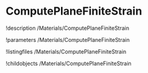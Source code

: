 <!-- MOOSE Documentation Stub: Remove this when content is added. -->

# ComputePlaneFiniteStrain
!description /Materials/ComputePlaneFiniteStrain

!parameters /Materials/ComputePlaneFiniteStrain

!listingfiles /Materials/ComputePlaneFiniteStrain

!childobjects /Materials/ComputePlaneFiniteStrain
